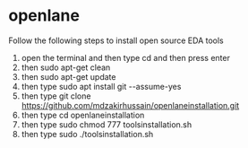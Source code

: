 # openlane
Follow the following steps to install open source EDA tools

1. open the terminal and then type cd and then press enter
2. then sudo apt-get clean
3. then sudo apt-get update
4. then type sudo apt install git --assume-yes
5. then type git clone https://github.com/mdzakirhussain/openlaneinstallation.git
6. then type cd openlaneinstallation
7. then type sudo chmod 777 toolsinstallation.sh
8. then type sudo ./toolsinstallation.sh
